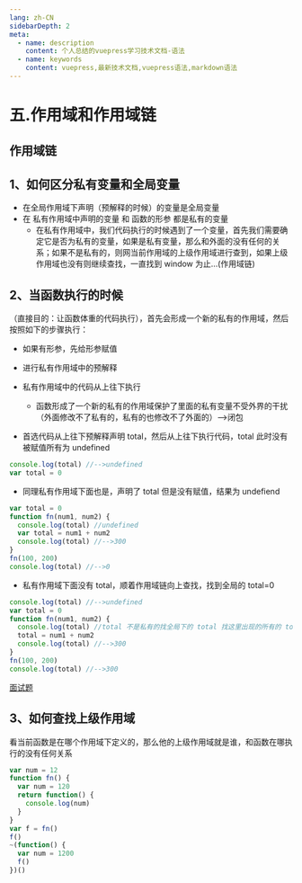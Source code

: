 ```yaml
---
lang: zh-CN
sidebarDepth: 2
meta:
  - name: description
    content: 个人总结的vuepress学习技术文档-语法
  - name: keywords
    content: vuepress,最新技术文档,vuepress语法,markdown语法
---
```


# 五.作用域和作用域链

## 作用域链

## 1、如何区分私有变量和全局变量

- 在全局作用域下声明（预解释的时候）的变量是全局变量
- 在 私有作用域中声明的变量 和 函数的形参 都是私有的变量
  - 在私有作用域中，我们代码执行的时候遇到了一个变量，首先我们需要确定它是否为私有的变量，如果是私有变量，那么和外面的没有任何的关系；如果不是私有的，则网当前作用域的上级作用域进行查到，如果上级作用域也没有则继续查找，一直找到 window 为止...(作用域链)

## 2、当函数执行的时候

（直接目的：让函数体重的代码执行），首先会形成一个新的私有的作用域，然后按照如下的步骤执行：

- 如果有形参，先给形参赋值
- 进行私有作用域中的预解释
- 私有作用域中的代码从上往下执行

  - 函数形成了一个新的私有的作用域保护了里面的私有变量不受外界的干扰（外面修改不了私有的，私有的也修改不了外面的）-->闭包

- 首选代码从上往下预解释声明 total，然后从上往下执行代码，total 此时没有被赋值所有为 undefined

```js
console.log(total) //-->undefined
var total = 0
```

- 同理私有作用域下面也是，声明了 total 但是没有赋值，结果为 undefiend

```js
var total = 0
function fn(num1, num2) {
  console.log(total) //undefined
  var total = num1 + num2
  console.log(total) //-->300
}
fn(100, 200)
console.log(total) //-->0
```

- 私有作用域下面没有 total，顺着作用域链向上查找，找到全局的 total=0

```js
console.log(total) //-->undefined
var total = 0
function fn(num1, num2) {
  console.log(total) //total 不是私有的找全局下的 total 找这里出现的所有的 total 其实应该是全局的-->0
  total = num1 + num2
  console.log(total) //-->300
}
fn(100, 200)
console.log(total) //-->300
```

[面试题](./面试题.js)

## 3、如何查找上级作用域

看当前函数是在哪个作用域下定义的，那么他的上级作用域就是谁，和函数在哪执行的没有任何关系

```js
var num = 12
function fn() {
  var num = 120
  return function() {
    console.log(num)
  }
}
var f = fn()
f()
~(function() {
  var num = 1200
  f()
})()
```
